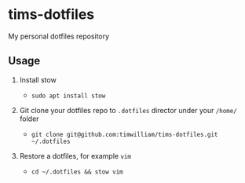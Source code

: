 # tims-dotfiles

My personal dotfiles repository



## Usage

1. Install stow
   
   - `sudo apt install stow`

2. Git clone your dotfiles repo to `.dotfiles` director under your `/home/` folder
   
   - `git clone git@github.com:timwilliam/tims-dotfiles.git ~/.dotfiles`

3. Restore a dotfiles, for example `vim`
   
   - `cd ~/.dotfiles && stow vim`
